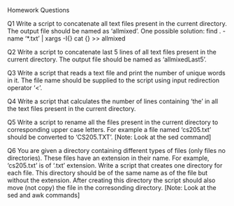 Homework Questions

Q1 Write a script to concatenate all text files present in the current directory.
The output file should be named as ‘allmixed’.
One possible solution:
find . -name ‘*.txt’ | xargs -I{} cat {} >> allmixed

Q2 Write a script to concatenate last 5 lines of all text files present in the
current directory. The output file should be named as ‘allmixedLast5’.

Q3 Write a script that reads a text file and print the number of unique
words in it. The file name should be supplied to the script using input
redirection operator ‘<’.

Q4 Write a script that calculates the number of lines containing ‘the’ in all
the text files present in the current directory.

Q5 Write a script to rename all the files present in the current directory to
corresponding upper case letters. For example a file named ‘cs205.txt’
should be converted to ‘CS205.TXT’. [Note: Look at the sed command]

Q6 You are given a directory containing different types of files (only files
no directories). These files have an extension in their name. For example,
‘cs205.txt’ is of ‘.txt’ extension. Write a script that creates one
directory for each file. This directory should be of the same name as
of the file but without the extension. After creating this directory the
script should also move (not copy) the file in the corresonding directory.
[Note: Look at the sed and awk commands]
